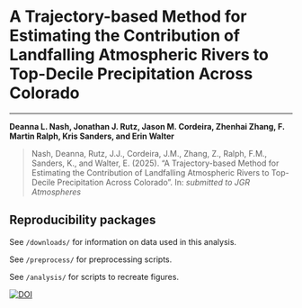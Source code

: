 # A Trajectory-based Method for Estimating the Contribution of Landfalling Atmospheric Rivers to Top-Decile Precipitation Across Colorado
---
**Deanna L. Nash, Jonathan J. Rutz, Jason M. Cordeira, Zhenhai Zhang, F. Martin Ralph, Kris Sanders, and Erin Walter**
> Nash, Deanna, Rutz, J.J., Cordeira, J.M., Zhang, Z., Ralph, F.M., Sanders, K., and Walter, E. (2025). “A Trajectory-based Method for Estimating the Contribution of Landfalling Atmospheric Rivers to Top-Decile Precipitation Across Colorado”. In: <em>submitted to JGR Atmospheres</em>

## Reproducibility packages

See `/downloads/` for information on data used in this analysis.

See `/preprocess/` for preprocessing scripts.

See `/analysis/` for scripts to recreate figures.

[![DOI](https://zenodo.org/badge/DOI/10.5281/zenodo.14834465.svg)](https://doi.org/10.5281/zenodo.14834465)
